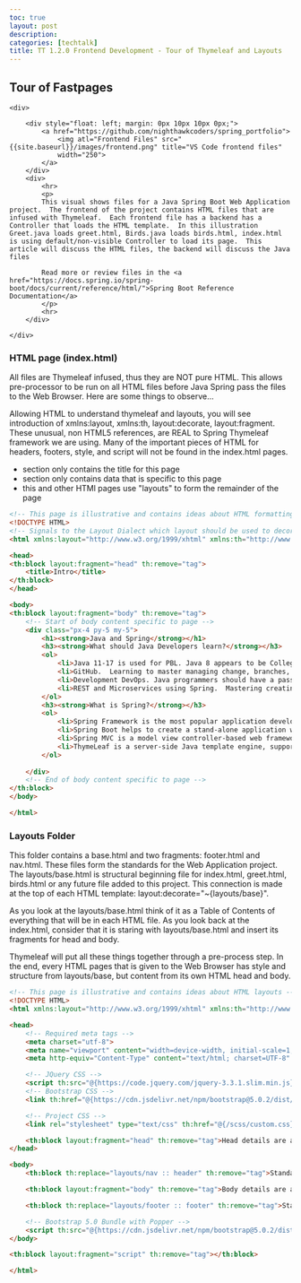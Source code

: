 ```yaml
---
toc: true
layout: post
description: 
categories: [techtalk]
title: TT 1.2.0 Frontend Development - Tour of Thymeleaf and Layouts
---
```


## Tour of Fastpages

<div>

    <div>

        <div style="float: left; margin: 0px 10px 10px 0px;">
            <a href="https://github.com/nighthawkcoders/spring_portfolio">
                <img atl="Frontend Files" src="{{site.baseurl}}/images/frontend.png" title="VS Code frontend files"
                width="250">
            </a>
        </div>
        <div>
            <hr>
            <p>
            This visual shows files for a Java Spring Boot Web Application project.  The frontend of the project contains HTML files that are infused with Thymeleaf.  Each frontend file has a backend has a Controller that loads the HTML template.  In this illustration Greet.java loads greet.html, Birds.java loads birds.html, index.html is using default/non-visible Controller to load its page.  This article will discuss the HTML files, the backend will discuss the Java files
        
            Read more or review files in the <a href="https://docs.spring.io/spring-boot/docs/current/reference/html/">Spring Boot Reference Documentation</a>
            </p>
            <hr>
        </div>

    </div>

</div>

### HTML page (index.html)
All files are Thymeleaf infused, thus they are NOT pure HTML.  This allows pre-processor to be run on all HTML files before Java Spring pass the files to the Web Browser.  Here are some things to observe...

Allowing HTML to understand thymeleaf and layouts, you will see introduction of xmlns:layout, xmlns:th, layout:decorate, layout:fragment.  These unusual, non HTML5 references, are REAL to Spring Thymeleaf framework we are using.  Many of the important pieces of HTML for headers, footers, style, and script will not be found in the index.html pages.
- <head> section only contains the title for this page
- <body> section only contains data that is specific to this page
- this and other HTMl pages use "layouts" to form the remainder of the page

```html
<!-- This page is illustrative and contains ideas about HTML formatting -->
<!DOCTYPE HTML>
<!-- Signals to the Layout Dialect which layout should be used to decorate this View -->
<html xmlns:layout="http://www.w3.org/1999/xhtml" xmlns:th="http://www.w3.org/1999/xhtml" layout:decorate="~{layouts/base}" lang="en">

<head>
<th:block layout:fragment="head" th:remove="tag">
    <title>Intro</title>
</th:block>
</head>

<body>
<th:block layout:fragment="body" th:remove="tag">
    <!-- Start of body content specific to page -->
    <div class="px-4 py-5 my-5">
        <h1><strong>Java and Spring</strong></h1>
        <h3><strong>What should Java Developers learn?</strong></h3>
        <ol>
            <li>Java 11-17 is used for PBL. Java 8 appears to be College Board standard.  Java features like Reactive Streams, HTTP2 client, JShell, React JS are more recent than 8.</li>
            <li>GitHub.  Learning to master managing change, branches, pull requests, and more.</li>
            <li>Development DevOps. Java programmers should have a passion for managing the environment and learning automation (Git, Maven, Docker).</li>
            <li>REST and Microservices using Spring.  Mastering creating and consuming RESTful APIs</li>
        </ol>
        <h3><strong>What is Spring?</strong></h3>
        <ol>
            <li>Spring Framework is the most popular application development framework of Java. </li>
            <li>Spring Boot helps to create a stand-alone application with less configuration.</li>
            <li>Spring MVC is a model view controller-based web framework under the Spring framework.</li>
            <li>ThymeLeaf is a server-side Java template engine, supports HTML5 JVM web development, and provides full integration with Spring Framework.</li>
        </ol>
        
    </div>
    <!-- End of body content specific to page -->
</th:block>
</body>

</html>
```

### Layouts Folder
This folder contains a base.html and two fragments: footer.html and nav.html.  These files form the standards for the Web Application project.  The layouts/base.html is structural beginning file for index.html, greet.html, birds.html or any future file added to this project.  This connection is made at the top of each HTML template: layout:decorate="~{layouts/base}".

As you look at the layouts/base.html think of it as a Table of Contents of everything that will be in each HTML file.  As you look back at the index.html, consider that it is staring with layouts/base.html and insert its fragments for head and body.

Thymeleaf will put all these things together through a pre-process step.  In the end, every HTML pages that is given to the Web Browser has style and structure from layouts/base, but content from its own HTML head and body.

```html
<!-- This page is illustrative and contains ideas about HTML layouts -->
<!DOCTYPE HTML>
<html xmlns:layout="http://www.w3.org/1999/xhtml" xmlns:th="http://www.w3.org/1999/xhtml" lang="en">

<head>
    <!-- Required meta tags -->
    <meta charset="utf-8">
    <meta name="viewport" content="width=device-width, initial-scale=1, shrink-to-fit=no">
    <meta http-equiv="Content-Type" content="text/html; charset=UTF-8" />

    <!-- JQuery CSS -->
    <script th:src="@{https://code.jquery.com/jquery-3.3.1.slim.min.js}" integrity="sha384-q8i/X+965DzO0rT7abK41JStQIAqVgRVzpbzo5smXKp4YfRvH+8abtTE1Pi6jizo" crossorigin="anonymous"></script>
    <!-- Bootstrap CSS -->
    <link th:href="@{https://cdn.jsdelivr.net/npm/bootstrap@5.0.2/dist/css/bootstrap.min.css}" rel="stylesheet" integrity="sha384-EVSTQN3/azprG1Anm3QDgpJLIm9Nao0Yz1ztcQTwFspd3yD65VohhpuuCOmLASjC" crossorigin="anonymous">

    <!-- Project CSS -->
    <link rel="stylesheet" type="text/css" th:href="@{/scss/custom.css}">

    <th:block layout:fragment="head" th:remove="tag">Head details are added by ThymeLeaf layout consumer</th:block>
</head>

<body>
    <th:block th:replace="layouts/nav :: header" th:remove="tag">Standard header and Navigation</th:block>

    <th:block layout:fragment="body" th:remove="tag">Body details are added by ThymeLeaf layout consumer</th:block>

    <th:block th:replace="layouts/footer :: footer" th:remove="tag">Standard footer</th:block>

    <!-- Bootstrap 5.0 Bundle with Popper -->
    <script th:src="@{https://cdn.jsdelivr.net/npm/bootstrap@5.0.2/dist/js/bootstrap.bundle.min.js}" integrity="sha384-MrcW6ZMFYlzcLA8Nl+NtUVF0sA7MsXsP1UyJoMp4YLEuNSfAP+JcXn/tWtIaxVXM" crossorigin="anonymous"></script>
</body>

<th:block layout:fragment="script" th:remove="tag"></th:block>

</html>
```